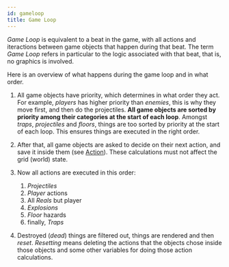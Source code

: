 ```yaml
---
id: gameloop
title: Game Loop
---
```


*Game Loop* is equivalent to a beat in the game, with all actions and iteractions between game objects that happen during that beat. The term *Game Loop* refers in particular to the logic associated with that beat, that is, no graphics is involved.

Here is an overview of what happens during the game loop and in what order.

1. All game objects have priority, which determines in what order they act. For example, *players* has higher priority than *enemies*, this is why they move first, and then do the projectiles. **All game objects are sorted by priority among their categories at the start of each loop**. Amongst *traps*, *projectiles* and *floors*, things are too sorted by priority at the start of each loop. This ensures things are executed in the right order.

2. After that, all game objects are asked to decide on their next action, and save it inside them (see [Action](action.md)). These calculations must not affect the grid (world) state.

3. Now all actions are executed in this order:
    1. *Projectiles*
    1. *Player* actions
    2. All *Reals* but player
    3. *Explosions*
    4. *Floor* hazards
    5. finally, *Traps*

4. Destroyed (*dead*) things are filtered out, things are rendered and then *reset*. *Resetting* means deleting the actions that the objects chose inside those objects and some other variables for doing those action calculations. 

